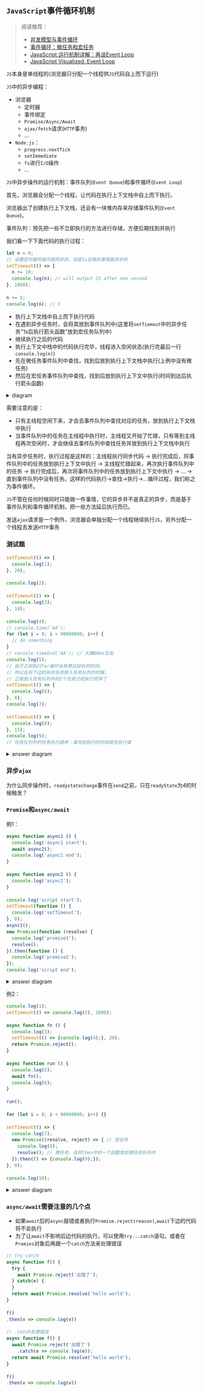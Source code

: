 ## `JavaScript`事件循环机制
> 阅读推荐： 
> * [并发模型与事件循环](https://developer.mozilla.org/zh-CN/docs/Web/JavaScript/EventLoop)
> * [事件循环：微任务和宏任务](https://zh.javascript.info/event-loop)
> * [JavaScript 运行机制详解：再谈Event Loop](http://www.ruanyifeng.com/blog/2014/10/event-loop.html)
> * [JavaScript Visualized: Event Loop](https://dev.to/lydiahallie/javascript-visualized-event-loop-3dif)

`JS`本身是单线程的(浏览器只分配一个线程供`JS`代码自上而下运行)

`JS`中的异步编程：
* 浏览器
    * 定时器
    * 事件绑定
    * `Promise/Async/Await`
    * `ajax/fetch`请求(`HTTP`事务)
    * ...
* `Node.js`：
    * `progress.nextTick`
    * `setImmediate`
    * `fs`进行`I/O`操作
    * ...

`JS`中异步操作的运行机制：事件队列(`Event Queue`)和事件循环(`Event Loop`)

首先，浏览器会分配一个线程，让代码在执行上下文栈中自上而下执行。

浏览器出了创建执行上下文栈，还会有一块堆内存来存储事件队列(`Event Queue`)。

事件队列：预先把一些不立即执行的方法进行存储，方便后期找到并执行

我们看一下下面代码的执行过程：
```javascript
let n = 0;
// 设置定时器的操作是同步的，但是1s后做的事情是异步的
setTimeout(() => {
  n += 10;
  console.log(n); // will output 15 after one second
}, 1000);

n += 5;
console.log(n); // 5
```
* 执行上下文栈中自上而下执行代码
* 在遇到异步任务时，会将其放到事件队列中(这里将`setTiemout`中的异步任务"1s后执行箭头函数"放到宏任务队列中)
* 继续执行之后的代码
* 执行上下文中栈中的代码执行完毕，线程进入空闲状态(执行完最后一行`console.log(n)`)
* 先在微任务事件队列中查找，找到后放到执行上下文栈中执行(上例中没有微任务)
* 然后在宏任务事件队列中查找，找到后放到执行上下文中执行(时间到达后执行箭头函数)

<details>
  <summary>diagram</summary>
  
  ![](https://raw.githubusercontent.com/wangkaiwd/drawing-bed/master/20200427002818.png)
</details>

需要注意的是：
* 只有主线程空闲下来，才会去事件队列中查找对应的任务，放到执行上下文栈中执行
* 当事件队列中的任务在主线程中执行时，主线程又开始了忙碌，只有等到主线程再次空闲时，才会继续去事件队列中查找任务并放到执行上下文栈中执行

当有异步任务时，执行过程是这样的：主线程执行同步代码 -> 执行完成后，将事件队列中的任务放到执行上下文中执行 -> 主线程忙碌起来，再次执行事件队列中的任务 -> 执行完成后，再次将事件队列中的任务放到执行上下文中执行 -> ... -> 直到事件队列中没有任务。这样的代码执行->查找->执行->...循环过程，我们称之为事件循环。

`JS`不管在任何时候同时只能做一件事情，它的异步并不是真正的异步，而是基于事件队列和事件循环机制，把一些方法延后执行而已。

发送`ajax`请求是一个例外，浏览器会单独分配一个线程继续执行`JS`，另外分配一个线程去发送`HTTP`事务

### 测试题
```javascript
setTimeout(() => {
  console.log(1);
}, 20);

console.log(2);

setTimeout(() => {
  console.log(3);
}, 10);

console.log(4);
// console.time('AA');
for (let i = 0; i < 90000000; i++) {
  // do something
}
// console.timeEnd('AA'); // 大概60ms左右
console.log(5);
// 由于之前执行for循环会耗费比较长的时间，
// 所以在将下边的异步任务放入任务队列的时候，
// 之前放入任务队列中的2个任务已经执行完毕了
setTimeout(() => {
  console.log(6);
}, 8);
console.log(7);

setTimeout(() => {
  console.log(8);
}, 15);
console.log(9);
// 任务队列中的任务执行顺序：谁先到执行的时间就先执行谁
```
<details>
  <summary>answer diagram</summary>
  
  output: `2 4 5 7 9 3 1 6 8`
  ![](https://raw.githubusercontent.com/wangkaiwd/drawing-bed/master/20200427232715.png)
</details>

### 异步`ajax`
为什么同步操作时，`readystatechange`事件在`send`之前，只在`readyState`为4的时候触发？

### `Promise`和`async/await`
例1：
```javascript
async function async1 () {
  console.log('async1 start');
  await async2();
  console.log('async1 end');
}

async function async2 () {
  console.log('async2');
}

console.log('script start');
setTimeout(function () {
  console.log('setTimeout');
}, 0);
async1();
new Promise(function (resolve) {
  console.log('promise1');
  resolve();
}).then(function () {
  console.log('promise2');
});
console.log('script end');
```
<details>
  <summary>answer diagram</summary>
  
  output: `script start, async1 start, async2, promise1, script end, async1 end, promise2, setTimeout`
  ![](https://raw.githubusercontent.com/wangkaiwd/drawing-bed/master/20200444429224546.png) 
</details>

例2：
```javascript
console.log(1);
setTimeout(() => console.log(2), 1000);

async function fn () {
  console.log(3);
  setTimeout(() => {console.log(4);}, 20);
  return Promise.reject();
}

async function run () {
  console.log(5);
  await fn();
  console.log(6);
}

run();

for (let i = 0; i < 90000000; i++) {}

setTimeout(() => {
  console.log(7);
  new Promise((resolve, reject) => { // 宏任务
    console.log(8);
    resolve(); // 微任务，会将then中的一个函数放到微任务队列中
  }).then(() => {console.log(9);});
}, 0);

console.log(10);
```
<details>
  <summary>answer diagram</summary>
  
  output: `1, 5, 3, 10, Uncaught(in promise) undefined, 4, 7, 8, 9, 2`
  ![](https://raw.githubusercontent.com/wangkaiwd/drawing-bed/master/20200444429224546.png) 
</details>

### `async/await`需要注意的几个点
* 如果`await`后的`async`报错或者执行`Promise.reject(reason)`,`await`下边的代码将不会执行
* 为了让`await`不影响后边代码的执行，可以使用`try...catch`语句。或者在`Promies`对象后再跟一个`catch`方法来处理错误
```javascript
// try catch
async function f() {
  try {
    await Promise.reject('出错了');
  } catch(e) {
  }
  return await Promise.resolve('hello world');
}

f()
.then(v => console.log(v))

// .catch处理错误
async function f() {
  await Promise.reject('出错了')
    .catch(e => console.log(e));
  return await Promise.resolve('hello world');
}

f()
.then(v => console.log(v))
```
